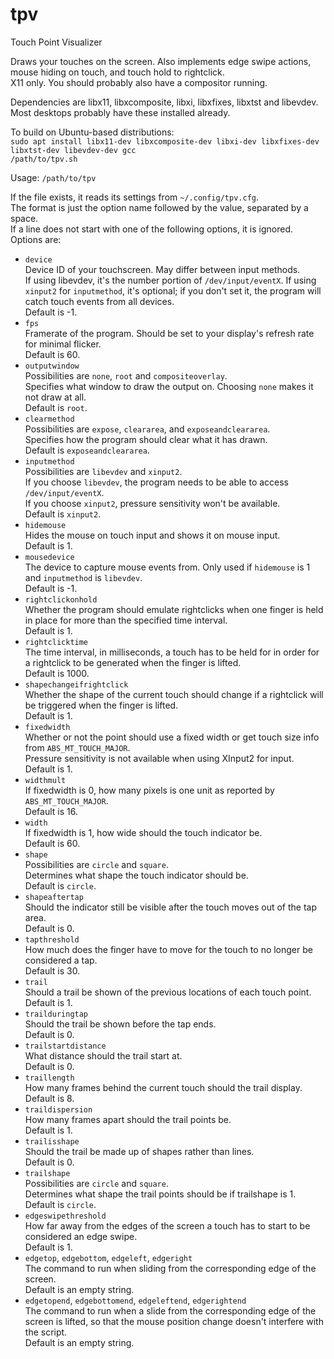# tpv

Touch Point Visualizer

Draws your touches on the screen. Also implements edge swipe actions, mouse hiding on touch, and touch hold to rightclick.  
X11 only. You should probably also have a compositor running.

Dependencies are libx11, libxcomposite, libxi, libxfixes, libxtst and libevdev. Most desktops probably have these installed already.

To build on Ubuntu-based distributions:  
`sudo apt install libx11-dev libxcomposite-dev libxi-dev libxfixes-dev libxtst-dev libevdev-dev gcc`  
`/path/to/tpv.sh`

Usage:
`/path/to/tpv`

If the file exists, it reads its settings from `~/.config/tpv.cfg`.  
The format is just the option name followed by the value, separated by a space.  
If a line does not start with one of the following options, it is ignored.  
Options are:
* `device`  
	Device ID of your touchscreen. May differ between input methods.  
	If using libevdev, it's the number portion of `/dev/input/eventX`. If using `xinput2` for `inputmethod`, it's optional; if you don't set it, the program will catch touch events from all devices.  
	Default is -1.
* `fps`  
	Framerate of the program. Should be set to your display's refresh rate for minimal flicker.  
	Default is 60.
* `outputwindow`  
	Possibilities are `none`, `root` and `compositeoverlay`.  
	Specifies what window to draw the output on. Choosing `none` makes it not draw at all.  
	Default is `root`.
* `clearmethod`  
	Possibilities are `expose`, `cleararea`, and `exposeandcleararea`.  
	Specifies how the program should clear what it has drawn.  
	Default is `exposeandcleararea`.
* `inputmethod`  
	Possibilities are `libevdev` and `xinput2`.  
	If you choose `libevdev`, the program needs to be able to access `/dev/input/eventX`.  
	If you choose `xinput2`, pressure sensitivity won't be available.  
	Default is `xinput2`.
* `hidemouse`  
	Hides the mouse on touch input and shows it on mouse input.  
	Default is 1.
* `mousedevice`  
	The device to capture mouse events from. Only used if `hidemouse` is 1 and `inputmethod` is `libevdev`.  
	Default is -1.
* `rightclickonhold`  
	Whether the program should emulate rightclicks when one finger is held in place for more than the specified time interval.  
	Default is 1.
* `rightclicktime`  
	The time interval, in milliseconds, a touch has to be held for in order for a rightclick to be generated when the finger is lifted.  
	Default is 1000.
* `shapechangeifrightclick`  
	Whether the shape of the current touch should change if a rightclick will be triggered when the finger is lifted.  
	Default is 1.
* `fixedwidth`  
	Whether or not the point should use a fixed width or get touch size info from `ABS_MT_TOUCH_MAJOR`.  
	Pressure sensitivity is not available when using XInput2 for input.  
	Default is 1.
* `widthmult`  
	If fixedwidth is 0, how many pixels is one unit as reported by `ABS_MT_TOUCH_MAJOR`.  
	Default is 16.
* `width`  
	If fixedwidth is 1, how wide should the touch indicator be.  
	Default is 60.
* `shape`  
	Possibilities are `circle` and `square`.  
	Determines what shape the touch indicator should be.  
	Default is `circle`.
* `shapeaftertap`  
	Should the indicator still be visible after the touch moves out of the tap area.  
	Default is 0.
* `tapthreshold`  
	How much does the finger have to move for the touch to no longer be considered a tap.  
	Default is 30.
* `trail`  
	Should a trail be shown of the previous locations of each touch point.  
	Default is 1.
* `trailduringtap`  
	Should the trail be shown before the tap ends.  
	Default is 0.
* `trailstartdistance`  
	What distance should the trail start at.  
	Default is 0.
* `traillength`  
	How many frames behind the current touch should the trail display.  
	Default is 8.
* `traildispersion`  
	How many frames apart should the trail points be.  
	Default is 1.
* `trailisshape`  
	Should the trail be made up of shapes rather than lines.  
	Default is 0.
* `trailshape`  
	Possibilities are `circle` and `square`.  
	Determines what shape the trail points should be if trailshape is 1.  
	Default is `circle`.
* `edgeswipethreshold`  
	How far away from the edges of the screen a touch has to start to be considered an edge swipe.  
	Default is 1.
* `edgetop`, `edgebottom`, `edgeleft`, `edgeright`  
	The command to run when sliding from the corresponding edge of the screen.  
	Default is an empty string.
* `edgetopend`, `edgebottomend`, `edgeleftend`, `edgerightend`  
	The command to run when a slide from the corresponding edge of the screen is lifted, so that the mouse position change doesn't interfere with the script.  
	Default is an empty string.
